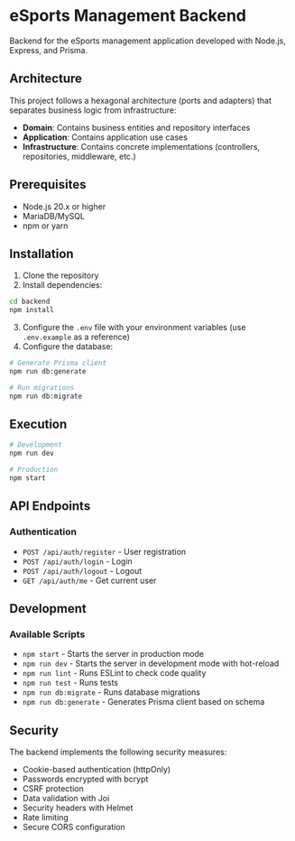 # eSports Management Backend

Backend for the eSports management application developed with Node.js, Express, and Prisma.

## Architecture

This project follows a hexagonal architecture (ports and adapters) that separates business logic from infrastructure:

- **Domain**: Contains business entities and repository interfaces
- **Application**: Contains application use cases
- **Infrastructure**: Contains concrete implementations (controllers, repositories, middleware, etc.)

## Prerequisites

- Node.js 20.x or higher
- MariaDB/MySQL
- npm or yarn

## Installation

1. Clone the repository
2. Install dependencies:

```bash
cd backend
npm install
```

3. Configure the `.env` file with your environment variables (use `.env.example` as a reference)
4. Configure the database:

```bash
# Generate Prisma client
npm run db:generate

# Run migrations
npm run db:migrate
```

## Execution

```bash
# Development
npm run dev

# Production
npm start
```

## API Endpoints

### Authentication

- `POST /api/auth/register` - User registration
- `POST /api/auth/login` - Login
- `POST /api/auth/logout` - Logout
- `GET /api/auth/me` - Get current user

## Development

### Available Scripts

- `npm start` - Starts the server in production mode
- `npm run dev` - Starts the server in development mode with hot-reload
- `npm run lint` - Runs ESLint to check code quality
- `npm run test` - Runs tests
- `npm run db:migrate` - Runs database migrations
- `npm run db:generate` - Generates Prisma client based on schema

## Security

The backend implements the following security measures:

- Cookie-based authentication (httpOnly)
- Passwords encrypted with bcrypt
- CSRF protection
- Data validation with Joi
- Security headers with Helmet
- Rate limiting
- Secure CORS configuration 